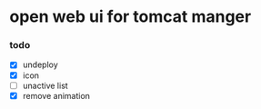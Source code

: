 # open web ui for tomcat manger

### todo 
- [x] undeploy
- [x] icon
- [ ] unactive list
- [x] remove animation
